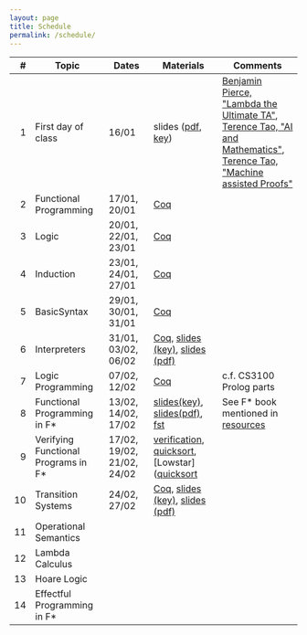 ```yaml
---
layout: page
title: Schedule
permalink: /schedule/
---
```


| # | Topic | Dates | Materials | Comments | 
|---:|-------|-------|-----------|----------|
|  1 | First day of class | 16/01 | slides ([pdf](https://kcsrk.info/cs6225_s25_iitm/lectures/0_first_day_of_classes.pdf), [key](https://kcsrk.info/cs6225_s21_iitm/lectures/0_first_day_of_classes.pdf)) | [Benjamin Pierce, "Lambda the Ultimate TA"](https://vimeo.com/6615365), <br/> [Terence Tao, "AI and Mathematics"](https://www.youtube.com/watch?v=e049IoFBnLA), <br/> [Terence Tao, "Machine assisted Proofs"](https://www.ams.org/journals/notices/202501/rnoti-p6.pdf) |
|  2 | Functional Programming | 17/01, 20/01 | [Coq](https://github.com/kayceesrk/cs6225_s25_iitm/blob/main/lectures/FunctionalProgramming.v) | |
|  3 | Logic | 20/01, 22/01, 23/01 | [Coq](https://github.com/kayceesrk/cs6225_s25_iitm/blob/main/lectures/Logic.v) | |
|  4 | Induction | 23/01, 24/01, 27/01 | [Coq](https://github.com/kayceesrk/cs6225_s25_iitm/blob/main/lectures/Induction.v) | |
|  5 | BasicSyntax | 29/01, 30/01, 31/01 | [Coq](https://github.com/kayceesrk/cs6225_s25_iitm/blob/main/lectures/BasicSyntax.v) | |
|  6 | Interpreters | 31/01, 03/02, 06/02 | [Coq](https://github.com/kayceesrk/cs6225_s25_iitm/blob/main/lectures/Interpreters.v),  [slides (key)]({{site.baseurl}}/lectures/1_interpreters.key), [slides (pdf)]({{site.baseurl}}/lectures/1_interpreters.pdf) | |
|  7 | Logic Programming | 07/02, 12/02 | [Coq](https://github.com/kayceesrk/cs6225_s25_iitm/blob/main/lectures/LogicProgramming.v) | c.f. CS3100 Prolog parts |
|  8 | Functional Programming in F\* | 13/02, 14/02, 17/02 | [slides(key)]({{site.baseurl}}/lectures/2_fstar_functional_programming.key), [slides(pdf)]({{site.baseurl}}/lectures/2_fstar_functional_programming.pdf), [fst]({{site.baseurl}}/lectures/Fstar_functional.fst) | See F* book mentioned in [resources]({{site.baseurl}}/resources/) |
|  9 | Verifying Functional Programs in F\* | 17/02, 19/02, 21/02, 24/02 | [verification]({{site.baseurl}}/lectures/Fstar_verification.fst), [quicksort]({{site.baseurl}}/lectures/Fstar_quicksort.fst), [Lowstar]([quicksort](({{site.baseurl}}/lectures/Lowstar/)) | |
| 10 | Transition Systems | 24/02, 27/02 | [Coq](https://github.com/kayceesrk/cs6225_s25_iitm/blob/main/lectures/TransitionSystems.v), [slides (key)]({{site.baseurl}}/lectures/3_transition_systems.key), [slides (pdf)]({{site.baseurl}}/lectures/3_transition_systems.pdf) | |
| 11 | Operational Semantics | | | |
| 12 | Lambda Calculus | | | |
| 13 | Hoare Logic | | | | 
| 14 | Effectful Programming in F\* | | | |
